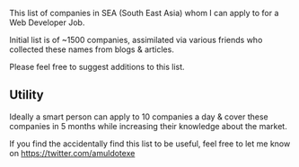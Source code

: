 This list of companies in SEA (South East Asia) whom I can apply to for a Web Developer Job.

Initial list is of ~1500 companies, assimilated via various friends who collected these names from blogs & articles.

Please feel free to suggest additions to this list.

## Utility
Ideally a smart person can apply to 10 companies a day & cover these companies in 5 months while increasing their knowledge about the market.

If you find the accidentally find this list to be useful, feel free to let me know on https://twitter.com/amuldotexe 
